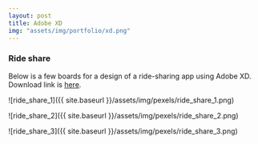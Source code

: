 ```yaml
---
layout: post
title: Adobe XD
img: "assets/img/portfolio/xd.png"
---
```

### Ride share
Below is a few boards for a design of a ride-sharing app using Adobe XD. Download link is <a href="{{ site.baseurl }}/assets/ride_share.xd" download>here</a>.

![ride_share_1]({{ site.baseurl }}/assets/img/pexels/ride_share_1.png)

![ride_share_2]({{ site.baseurl }}/assets/img/pexels/ride_share_2.png)

![ride_share_3]({{ site.baseurl }}/assets/img/pexels/ride_share_3.png)